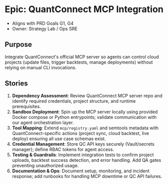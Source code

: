 # Epic: QuantConnect MCP Integration
- Aligns with PRD Goals G1, G4
- Owner: Strategy Lab / Ops SRE

## Purpose
Integrate QuantConnect's official MCP server so agents can control cloud projects (update files, trigger backtests, manage deployments) without relying on manual CLI invocations.

## Stories
1. **Dependency Assessment**: Review QuantConnect MCP server repo and identify required credentials, project structure, and runtime prerequisites.
2. **Sandbox Deployment**: Spin up the MCP server locally using provided Docker compose or Python entrypoints; validate communication with our agent orchestration layer.
3. **Tool Mapping**: Extend `mcp/registry.yaml` and semtools metadata with QuantConnect-specific actions (project sync, cloud backtest, live deploy) ensuring all use case schemas exist.
4. **Credential Management**: Store QC API keys securely (Vault/secrets manager); define RBAC tokens for agent access.
5. **Testing & Guardrails**: Implement integration tests to confirm project uploads, backtest success detection, and error handling. Add QA gates preventing unauthorized usage.
6. **Documentation & Ops**: Document setup, monitoring, and incident response; add runbooks for handling MCP downtime or QC API failures.
